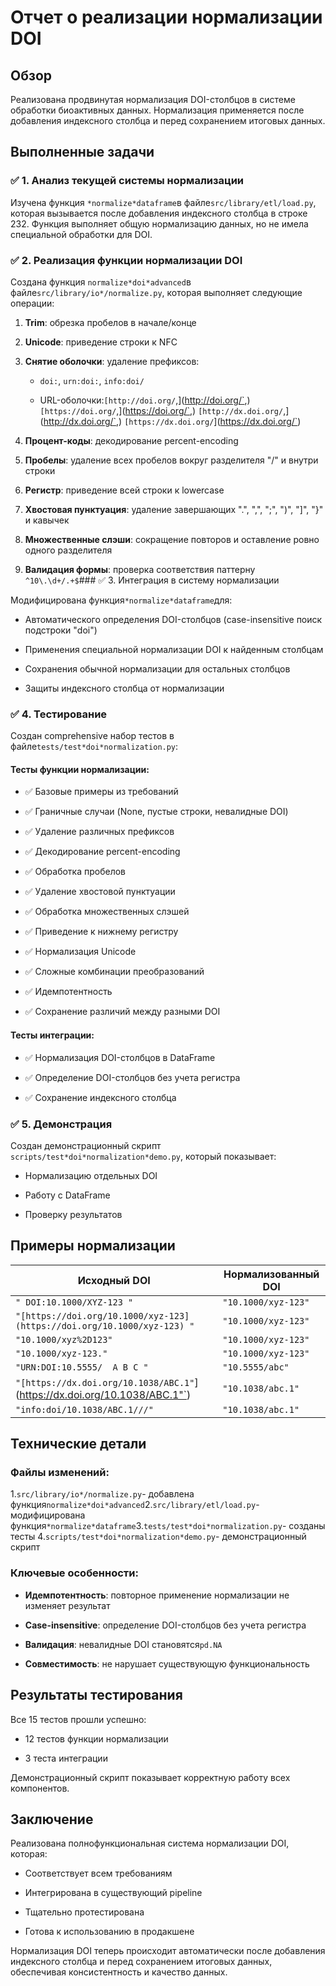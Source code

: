 # Отчет о реализации нормализации DOI

## Обзор

Реализована продвинутая нормализация DOI-столбцов в системе обработки
биоактивных данных. Нормализация применяется после добавления индексного столбца
и перед сохранением итоговых данных.

## Выполненные задачи

### ✅ 1. Анализ текущей системы нормализации

Изучена функция `*normalize*dataframe`в файле`src/library/etl/load.py`,
которая вызывается после добавления индексного столбца в строке 232. Функция
выполняет общую нормализацию данных, но не имела специальной обработки для DOI.

### ✅ 2. Реализация функции нормализации DOI

Создана функция `normalize*doi*advanced`в файле`src/library/io*/normalize.py`,
которая выполняет следующие операции:

1. **Trim**: обрезка пробелов в начале/конце
2. **Unicode**: приведение строки к NFC
3. **Снятие оболочки**: удаление префиксов:

   - `doi:`, `urn:doi:`, `info:doi/`

   - URL-оболочки:`[http://doi.org/`,](http://doi.org/`,) `[https://doi.org/`,](https://doi.org/`,) `[http://dx.doi.org/`,](http://dx.doi.org/`,) `[https://dx.doi.org/`](https://dx.doi.org/`)

4. **Процент-коды**: декодирование percent-encoding
5. **Пробелы**: удаление всех пробелов вокруг разделителя "/" и внутри строки
6. **Регистр**: приведение всей строки к lowercase
7. **Хвостовая пунктуация**: удаление завершающих ".", ",", ";", ")", "]", "}" и
кавычек
8. **Множественные слэши**: сокращение повторов и оставление ровно одного
разделителя
9. **Валидация формы**: проверка соответствия паттерну `^10\.\d+/.+$`### ✅ 3. Интеграция в систему
нормализации

Модифицирована функция`*normalize*dataframe`для:

- Автоматического определения DOI-столбцов (case-insensitive поиск подстроки "doi")

- Применения специальной нормализации DOI к найденным столбцам

- Сохранения обычной нормализации для остальных столбцов

- Защиты индексного столбца от нормализации

### ✅ 4. Тестирование

Создан comprehensive набор тестов в файле`tests/test*doi*normalization.py`:

#### Тесты функции нормализации:

- ✅ Базовые примеры из требований

- ✅ Граничные случаи (None, пустые строки, невалидные DOI)

- ✅ Удаление различных префиксов

- ✅ Декодирование percent-encoding

- ✅ Обработка пробелов

- ✅ Удаление хвостовой пунктуации

- ✅ Обработка множественных слэшей

- ✅ Приведение к нижнему регистру

- ✅ Нормализация Unicode

- ✅ Сложные комбинации преобразований

- ✅ Идемпотентность

- ✅ Сохранение различий между разными DOI

#### Тесты интеграции:

- ✅ Нормализация DOI-столбцов в DataFrame

- ✅ Определение DOI-столбцов без учета регистра

- ✅ Сохранение индексного столбца

### ✅ 5. Демонстрация

Создан демонстрационный скрипт `scripts/test*doi*normalization*demo.py`, который
показывает:

- Нормализацию отдельных DOI

- Работу с DataFrame

- Проверку результатов

## Примеры нормализации

| Исходный DOI | Нормализованный DOI |
|--------------|-------------------|
| `" DOI:10.1000/XYZ-123 "`|`"10.1000/xyz-123"`|
|`"[https://doi.org/10.1000/xyz-123](https://doi.org/10.1000/xyz-123) "`|`"10.1000/xyz-123"`|
|`"10.1000/xyz%2D123"`|`"10.1000/xyz-123"`|
|`"10.1000/xyz-123."`|`"10.1000/xyz-123"`|
|`"URN:DOI:10.5555/  A B C "`|`"10.5555/abc"`|
|`"[https://dx.doi.org/10.1038/ABC.1"`](https://dx.doi.org/10.1038/ABC.1"`) | `"10.1038/abc.1"`|
|`"info:doi/10.1038/ABC.1///"`|`"10.1038/abc.1"`|

## Технические детали

### Файлы изменений:

1.`src/library/io*/normalize.py`- добавлена
функция`normalize*doi*advanced`2.`src/library/etl/load.py`- модифицирована
функция`*normalize*dataframe`3.`tests/test*doi*normalization.py`- созданы тесты
4.`scripts/test*doi*normalization*demo.py`- демонстрационный скрипт

### Ключевые особенности:

- **Идемпотентность**: повторное применение нормализации не изменяет результат

- **Case-insensitive**: определение DOI-столбцов без учета регистра

- **Валидация**: невалидные DOI становятся`pd.NA`

- **Совместимость**: не нарушает существующую функциональность

## Результаты тестирования

Все 15 тестов прошли успешно:

- 12 тестов функции нормализации

- 3 теста интеграции

Демонстрационный скрипт показывает корректную работу всех компонентов.

## Заключение

Реализована полнофункциональная система нормализации DOI, которая:

- Соответствует всем требованиям

- Интегрирована в существующий pipeline

- Тщательно протестирована

- Готова к использованию в продакшене

Нормализация DOI теперь происходит автоматически после добавления индексного
столбца и перед сохранением итоговых данных, обеспечивая консистентность и
качество данных.
